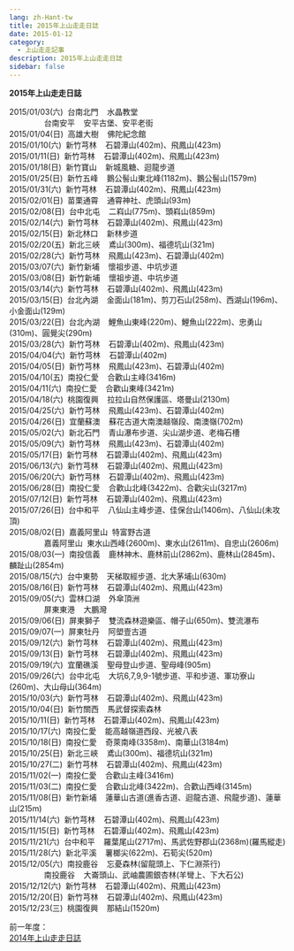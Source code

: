 ```yaml
---
lang: zh-Hant-tw
title: 2015年上山走走日誌
date: 2015-01-12
category: 
  - 上山走走記事
description: 2015年上山走走日誌
sidebar: false
---
```


**2015年上山走走日誌**

2015/01/03(六)  台南北門    水晶教堂  
                台南安平    安平古堡、安平老街  
2015/01/04(日)  高雄大樹    佛陀紀念館  
2015/01/10(六)  新竹芎林    石碧潭山(402m)、飛鳳山(423m)  
2015/01/11(日)  新竹芎林    石碧潭山(402m)、飛鳳山(423m)  
2015/01/18(日)  新竹寶山    新城風糖、迴龍步道  
2015/01/25(日)  新竹五峰    鵝公髻山東北峰(1182m)、鵝公髻山(1579m)  
2015/01/31(六)  新竹芎林    石碧潭山(402m)、飛鳳山(423m)  
2015/02/01(日)  苗栗通霄    通霄神社、虎頭山(93m)  
2015/02/08(日)  台中北屯    二嵙山(775m)、頭嵙山(859m)  
2015/02/14(六)  新竹芎林    石碧潭山(402m)、飛鳳山(423m)  
2015/02/15(日)  新北林口    新林步道  
2015/02/20(五)  新北三峽    鳶山(300m)、福德坑山(321m)  
2015/02/28(六)  新竹芎林    飛鳳山(423m)、石碧潭山(402m)  
2015/03/07(六)  新竹新埔    懷祖步道、中坑步道  
2015/03/08(日)  新竹新埔    懷祖步道、中坑步道  
2015/03/14(六)  新竹芎林    石碧潭山(402m)、飛鳳山(423m)  
2015/03/15(日)  台北內湖    金面山(181m)、剪刀石山(258m)、西湖山(196m)、小金面山(129m)  
2015/03/22(日)  台北內湖    鯉魚山東峰(220m)、鯉魚山(222m)、忠勇山(310m)、圓覺尖(290m)  
2015/03/28(六)  新竹芎林    石碧潭山(402m)、飛鳳山(423m)  
2015/04/04(六)  新竹芎林    石碧潭山(402m)  
2015/04/05(日)  新竹芎林    飛鳳山(423m)、石碧潭山(402m)  
2015/04/10(五)  南投仁愛    合歡山主峰(3416m)  
2015/04/11(六)  南投仁愛    合歡山東峰(3421m)  
2015/04/18(六)  桃園復興    拉拉山自然保護區、塔曼山(2130m)  
2015/04/25(六)  新竹芎林    飛鳳山(423m)、石碧潭山(402m)  
2015/04/26(日)  宜蘭蘇澳    蘇花古道大南澳越嶺段、南澳嶺(702m)  
2015/05/02(六)  新北石門    青山瀑布步道、尖山湖步道、老梅石槽  
2015/05/09(六)  新竹芎林    飛鳳山(423m)、石碧潭山(402m)  
2015/05/17(日)  新竹芎林    石碧潭山(402m)、飛鳳山(423m)  
2015/06/13(六)  新竹芎林    石碧潭山(402m)、飛鳳山(423m)  
2015/06/20(六)  新竹芎林    石碧潭山(402m)、飛鳳山(423m)  
2015/06/28(日)  南投仁愛    合歡山北峰(3422m)、合歡尖山(3217m)  
2015/07/12(日)  新竹芎林    石碧潭山(402m)、飛鳳山(423m)  
2015/07/26(日)  台中和平    八仙山主峰步道、佳保台山(1406m)、八仙山(未攻頂)  
2015/08/02(日)  嘉義阿里山  特富野古道  
                嘉義阿里山  東水山西峰(2600m)、東水山(2611m)、自忠山(2606m)  
2015/08/03(一)  南投信義    鹿林神木、鹿林前山(2862m)、鹿林山(2845m)、麟趾山(2854m)  
2015/08/15(六)  台中東勢    天梯取經步道、北大茅埔山(630m)  
2015/08/16(日)  新竹芎林    石碧潭山(402m)、飛鳳山(423m)  
2015/09/05(六)  雲林口湖    外傘頂洲  
                屏東東港    大鵬灣  
2015/09/06(日)  屏東獅子    雙流森林遊樂區、帽子山(650m)、雙流瀑布  
2015/09/07(一)  屏東牡丹    阿塱壹古道  
2015/09/12(六)  新竹芎林    石碧潭山(402m)、飛鳳山(423m)  
2015/09/13(日)  新竹芎林    石碧潭山(402m)、飛鳳山(423m)  
2015/09/19(六)  宜蘭礁溪    聖母登山步道、聖母峰(905m)  
2015/09/26(六)  台中北屯    大坑6,7,9,9-1號步道、平和步道、軍功寮山(260m)、大山母山(364m)  
2015/10/03(六)  新竹芎林    石碧潭山(402m)、飛鳳山(423m)  
2015/10/04(日)  新竹關西    馬武督探索森林  
2015/10/11(日)  新竹芎林    石碧潭山(402m)、飛鳳山(423m)  
2015/10/17(六)  南投仁愛    能高越嶺道西段、光被八表  
2015/10/18(日)  南投仁愛    奇萊南峰(3358m)、南華山(3184m)  
2015/10/25(日)  新北三峽    鳶山(300m)、福德坑山(321m)  
2015/10/27(二)  新竹芎林    石碧潭山(402m)、飛鳳山(423m)  
2015/11/02(一)  南投仁愛    合歡山主峰(3416m)  
2015/11/03(二)  南投仁愛    合歡山北峰(3422m)、合歡山西峰(3145m)  
2015/11/08(日)  新竹新埔    蓮華山古道(進香古道、迴龍古道、飛龍步道)、蓮華山(215m)  
2015/11/14(六)  新竹芎林    石碧潭山(402m)、飛鳳山(423m)  
2015/11/15(日)  新竹芎林    石碧潭山(402m)、飛鳳山(423m)  
2015/11/21(六)  台中和平    羅葉尾山(2717m)、馬武佐野郡山(2368m)(羅馬縱走)  
2015/11/28(六)  新北平溪    薯榔尖(622m)、石筍尖(520m)  
2015/12/05(六)  南投鹿谷    忘憂森林(留龍頭上、下仁淵茶行)  
                南投鹿谷    大崙頭山、武岫農圃銀杏林(羊彎上、下大石公)  
2015/12/12(六)  新竹芎林    石碧潭山(402m)、飛鳳山(423m)  
2015/12/20(日)  新竹芎林    石碧潭山(402m)、飛鳳山(423m)  
2015/12/23(三)  桃園復興    那結山(1520m)  

前一年度：  
[2014年上山走走日誌](http://blog.xuite.net/shiun101/1013399/193530870)